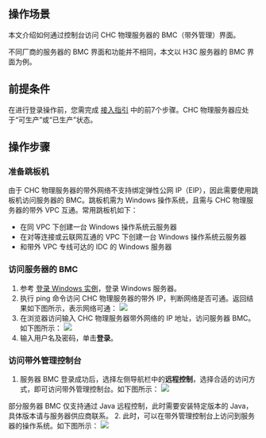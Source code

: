 ## 操作场景
本文介绍如何通过控制台访问 CHC 物理服务器的 BMC（带外管理）界面。

<dx-alert infotype="explain" title="">
不同厂商的服务器的 BMC 界面和功能并不相同，本文以 H3C 服务器的 BMC 界面为例。
</dx-alert>




## 前提条件

在进行登录操作前，您需完成 [接入指引](https://cloud.tencent.com/document/product/1448/60642) 中的前7个步骤。CHC 物理服务器应处于“可生产”或“已生产”状态。

## 操作步骤


### 准备跳板机
由于 CHC 物理服务器的带外网络不支持绑定弹性公网 IP（EIP），因此需要使用跳板机访问服务器的 BMC。跳板机需为 Windows 操作系统，且需与 CHC 物理服务器的带外 VPC 互通。常用跳板机如下：

- 在同 VPC 下创建一台 Windows 操作系统云服务器
- 在对等连接或云联网互通的 VPC 下创建一台 Windows 操作系统云服务器
- 和带外 VPC 专线可达的 IDC 的 Windows 服务器


### 访问服务器的 BMC
1. 参考 [登录 Windows 实例](https://cloud.tencent.com/document/product/213/35697)，登录 Windows 服务器。
2. 执行 ping 命令访问 CHC 物理服务器的带外 IP，判断网络是否可通。返回结果如下图所示，表示网络可通：
![](https://qcloudimg.tencent-cloud.cn/raw/d970cf7bbfe861c7225353d2a2bb65bf.png)
3. 在浏览器访问输入 CHC 物理服务器带外网络的 IP 地址，访问服务器 BMC。如下图所示：
![](https://qcloudimg.tencent-cloud.cn/raw/632e4813b4346e0b4235d8fb0e6341f6.png)
4. 输入用户名及密码，单击**登录**。


### 访问带外管理控制台
1. 服务器 BMC 登录成功后，选择左侧导航栏中的**远程控制**，选择合适的访问方式，即可访问带外管理控制台。如下图所示：
![](https://qcloudimg.tencent-cloud.cn/raw/2de318f095878159b8e4074707f282c5.png)
<dx-alert infotype="notice" title="">
部分服务器 BMC 仅支持通过 Java 远程控制，此时需要安装特定版本的 Java，具体版本请与服务器供应商联系。
</dx-alert>
2. 此时，可以在带外管理控制台上访问到服务器的操作系统。如下图所示：
<img src="https://qcloudimg.tencent-cloud.cn/raw/f388f049fce0280ef8a6f07c1bdad9ac.png"/>










